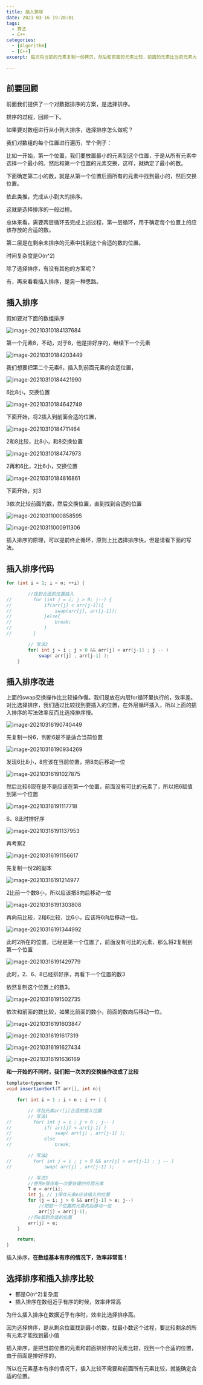 ```yaml
---
title: 插入排序
date: 2021-03-16 19:28:01
tags:
  - 算法
  - C++ 
categories:
  - [Algorithm]
  - [C++]
excerpt: 每次将当前的元素复制一份拷贝，然后和前面的元素比较，前面的元素比当前元素大，向后移动一位，找到合适的位置后，然后插入

---
```

## 前要回顾

前面我们提供了一个对数据排序的方案，是选择排序。

排序的过程，回顾一下。

如果要对数组进行从小到大排序，选择排序怎么做呢？

我们对数组的每个位置进行遍历，举个例子：

比如一开始，第一个位置，我们要放置最小的元素到这个位置，于是从所有元素中选择一个最小的。然后和第一个位置的元素交换，这样，就确定了最小的数。

下面确定第二小的数，就是从第一个位置后面所有的元素中找到最小的，然后交换位置。

依此类推，完成从小到大的排序。

这就是选择排序的一般过程。

总体来看，需要两层循环去完成上述过程，第一层循环，用于确定每个位置上的应该存放的合适的数。

第二层是在剩余未排序的元素中找到这个合适的数的位置。

时间复杂度是O(n^2)

除了选择排序，有没有其他的方案呢？

有，再来看看插入排序，是另一种思路。

## 插入排序

假如要对下面的数组排序

![image-20210310184137684](https://gitee.com/jinxin.70/oss/raw/master/uPic2/image-20210310184137684.png)

第一个元素8，不动，对于8，他是排好序的，继续下一个元素

![image-20210310184203449](https://gitee.com/jinxin.70/oss/raw/master/uPic2/image-20210310184203449.png)

我们想要把第二个元素6，插入到前面元素的合适位置，

![image-20210310184421990](https://gitee.com/jinxin.70/oss/raw/master/uPic2/image-20210310184421990.png)

6比8小，交换位置

![image-20210310184642749](https://gitee.com/jinxin.70/oss/raw/master/uPic2/image-20210310184642749.png)

下面开始，将2插入到前面合适的位置，

![image-20210310184711464](https://gitee.com/jinxin.70/oss/raw/master/uPic2/image-20210310184711464.png)

2和8比较，比8小，和8交换位置

![image-20210310184747973](https://gitee.com/jinxin.70/oss/raw/master/uPic2/image-20210310184747973.png)

2再和6比，2比6小，交换位置

![image-20210310184816861](https://gitee.com/jinxin.70/oss/raw/master/uPic2/image-20210310184816861.png)

下面开始，对3

3依次比较前面的数，然后交换位置，直到找到合适的位置

![image-20210311000858595](https://gitee.com/jinxin.70/oss/raw/master/uPic2/image-20210311000858595.png)

![image-20210311000911306](https://gitee.com/jinxin.70/oss/raw/master/uPic2/image-20210311000911306.png)

插入排序的原理，可以提前终止循环，原则上比选择排序快，但是请看下面的写法。

## 插入排序代码

```java
for (int i = 1; i < n; ++i) {

        //找到合适的位置插入
//        for (int j = i; j > 0; j--) {
//            if(arr[j] < arr[j-1]){
//                swap(arr[j], arr[j-1]);
//            }else{
//                break;
//            }
//        }

        // 写法2
        for( int j = i ; j > 0 && arr[j] < arr[j-1] ; j -- )
            swap( arr[j] , arr[j-1] );
    }
```

## 插入排序改进

上面的swap交换操作比比较操作慢。我们是放在内层for循环里执行的，效率差。对比选择排序，我们通过比较找到要插入的位置，在外层循环插入，所以上面的插入排序的写法效率反而比选择排序慢。

![image-20210316190740449](https://gitee.com/jinxin.70/oss/raw/master/uPic2/image-20210316190740449.png)

先复制一份6，判断6是不是适合当前位置

![image-20210316190934269](https://gitee.com/jinxin.70/oss/raw/master/uPic2/image-20210316190934269.png)

发现6比8小，8应该在当前位置，把8向后移动一位

![image-20210316191027875](https://gitee.com/jinxin.70/oss/raw/master/uPic2/image-20210316191027875.png)

然后比较6现在是不是应该在第一个位置，前面没有可比的元素了，所以把6赋值到第一个位置

![image-20210316191117718](https://gitee.com/jinxin.70/oss/raw/master/uPic2/image-20210316191117718.png)

6、8此时排好序

![image-20210316191137953](https://gitee.com/jinxin.70/oss/raw/master/uPic2/image-20210316191137953.png)

再考察2

![image-20210316191156617](https://gitee.com/jinxin.70/oss/raw/master/uPic2/image-20210316191156617.png)

先复制一份2的副本

![image-20210316191214977](https://gitee.com/jinxin.70/oss/raw/master/uPic2/image-20210316191214977.png)

2比前一个数8小，所以应该把8向后移动一位

![image-20210316191303808](https://gitee.com/jinxin.70/oss/raw/master/uPic2/image-20210316191303808.png)

再向前比较，2和6比较，比6小，应该将6向后移动一位。

![image-20210316191344992](https://gitee.com/jinxin.70/oss/raw/master/uPic2/image-20210316191344992.png)

此时2所在的位置，已经是第一个位置了，前面没有可比的元素，那么将2复制到第一个位置

![image-20210316191429779](https://gitee.com/jinxin.70/oss/raw/master/uPic2/image-20210316191429779.png)

此时，2、6、8已经排好序，再看下一个位置的数3

依然复制这个位置上的数3。

![image-20210316191502735](https://gitee.com/jinxin.70/oss/raw/master/uPic2/image-20210316191502735.png)

依次和前面的数比较，如果比前面的数小，前面的数向后移动一位。

![image-20210316191603847](https://gitee.com/jinxin.70/oss/raw/master/uPic2/image-20210316191603847.png)



![image-20210316191617319](https://gitee.com/jinxin.70/oss/raw/master/uPic2/image-20210316191617319.png)

![image-20210316191627434](https://gitee.com/jinxin.70/oss/raw/master/uPic2/image-20210316191627434.png)

![image-20210316191636169](https://gitee.com/jinxin.70/oss/raw/master/uPic2/image-20210316191636169.png)

**和一开始的不同时，我们把一次次的交换操作改成了比较**

```java
template<typename T>
void insertionSort(T arr[], int n){

    for( int i = 1 ; i < n ; i ++ ) {

        // 寻找元素arr[i]合适的插入位置
        // 写法1
//        for( int j = i ; j > 0 ; j-- )
//            if( arr[j] < arr[j-1] )
//                swap( arr[j] , arr[j-1] );
//            else
//                break;

        // 写法2
//        for( int j = i ; j > 0 && arr[j] < arr[j-1] ; j -- )
//            swap( arr[j] , arr[j-1] );

        // 写法3
        //使用e保存每一次要处理的外层元素
        T e = arr[i];
        int j; // j保存元素e应该插入的位置
        for (j = i; j > 0 && arr[j-1] > e; j--)
            //把前一个位置的元素向后移动一位
            arr[j] = arr[j-1];
        //将e放到合适的位置
        arr[j] = e;
    }

    return;
}
```

插入排序，**在数组基本有序的情况下，效率非常高！**

## 选择排序和插入排序比较

- 都是O(n^2)复杂度
- 插入排序在数组近乎有序的时候，效率非常高

为什么插入排序在数据近乎有序时，效率比选择排序高。

因为选择排序，是从剩余位置找到最小的数，找最小数这个过程，要比较剩余的所有元素才能找到最小值

插入排序，是把当前位置的元素和前面排好序的元素比较，找到一个合适的位置，由于前面是排好序的，

所以在元素基本有序的情况下，插入比较不需要和前面所有元素比较，就能确定合适的位置。

